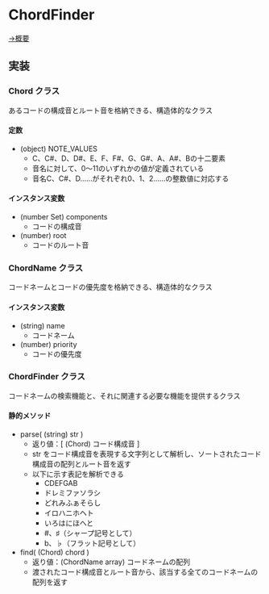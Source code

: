# ChordFinder

[→概要](../spec/chordfinder.md)

## 実装

### Chord クラス

あるコードの構成音とルート音を格納できる、構造体的なクラス

#### 定数

- (object) NOTE_VALUES
  - C、C#、D、D#、E、F、F#、G、G#、A、A#、Bの十二要素
  - 音名に対して、0～11のいずれかの値が定義されている
  - 音名C、C#、D……がそれぞれ0、1、2……の整数値に対応する

#### インスタンス変数

- (number Set) components
  - コードの構成音
- (number) root
  - コードのルート音

### ChordName クラス

コードネームとコードの優先度を格納できる、構造体的なクラス

#### インスタンス変数

- (string) name
  - コードネーム
- (number) priority
  - コードの優先度

### ChordFinder クラス

コードネームの検索機能と、それに関連する必要な機能を提供するクラス

#### 静的メソッド

- parse( (string) str )
  - 返り値：[ (Chord) コード構成音 ]
  - str をコード構成音を表現する文字列として解析し、ソートされたコード構成音の配列とルート音を返す
  - 以下に示す表記を解析できる
    - CDEFGAB
    - ドレミファソラシ
    - どれみふぁそらし
    - イロハニホヘト
    - いろはにほへと
    - #、♯（シャープ記号として）
    - b、♭（フラット記号として）
- find( (Chord) chord )
  - 返り値：(ChordName array) コードネームの配列
  - 渡されたコード構成音とルート音から、該当する全てのコードネームの配列を返す